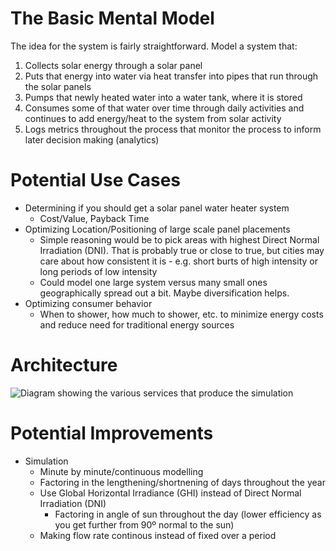 # The Basic Mental Model

The idea for the system is fairly straightforward. Model a system that:
1. Collects solar energy through a solar panel
2. Puts that energy into water via heat transfer into pipes that run through the solar panels
3. Pumps that newly heated water into a water tank, where it is stored
4. Consumes some of that water over time through daily activities and continues to add energy/heat to the system from solar activity
5. Logs metrics throughout the process that monitor the process to inform later decision making (analytics)

# Potential Use Cases

* Determining if you should get a solar panel water heater system
  * Cost/Value, Payback Time
* Optimizing Location/Positioning of large scale panel placements
  * Simple reasoning would be to pick areas with highest Direct Normal Irradiation (DNI). That is probably true or close to true, but cities may care about how consistent it is - e.g. short burts of high intensity or long periods of low intensity
  * Could model one large system versus many small ones geographically spread out a bit. Maybe diversification helps.
* Optimizing consumer behavior
  * When to shower, how much to shower, etc. to minimize energy costs and reduce need for traditional energy sources

# Architecture

![Diagram showing the various services that produce the simulation](/Users/daviddaugela/PycharmProjects/solar-physics-simulator/architecture-graphs/solar_physics_simulator.png "Architecture Diagram")

# Potential Improvements

* Simulation
  * Minute by minute/continuous modelling 
  * Factoring in the lengthening/shortnening of days throughout the year
  * Use Global Horizontal Irradiance (GHI)  instead of Direct Normal Irradiation (DNI)
    * Factoring in angle of sun throughout the day (lower efficiency as you get further from 90º normal to the sun)
  * Making flow rate continous instead of fixed over a period


